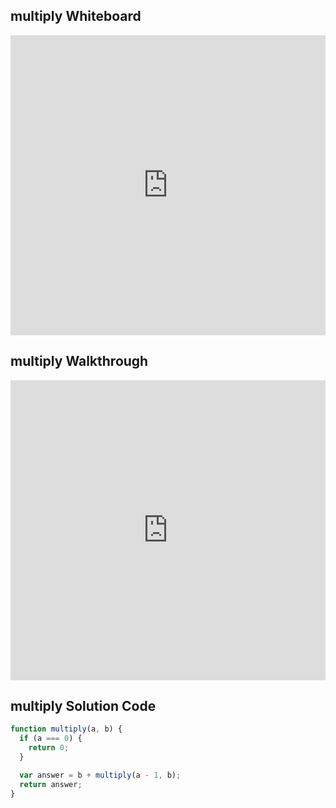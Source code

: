 ## multiply Whiteboard

<iframe src="https://player.vimeo.com/video/242292637" width="100%" height="480" frameborder="0" webkitallowfullscreen mozallowfullscreen allowfullscreen></iframe>


## multiply Walkthrough

<iframe src="https://player.vimeo.com/video/242292589" width="100%" height="480" frameborder="0" webkitallowfullscreen mozallowfullscreen allowfullscreen></iframe>


## multiply Solution Code

```js
function multiply(a, b) {
  if (a === 0) {
    return 0;
  }

  var answer = b + multiply(a - 1, b);
  return answer;
}
```

